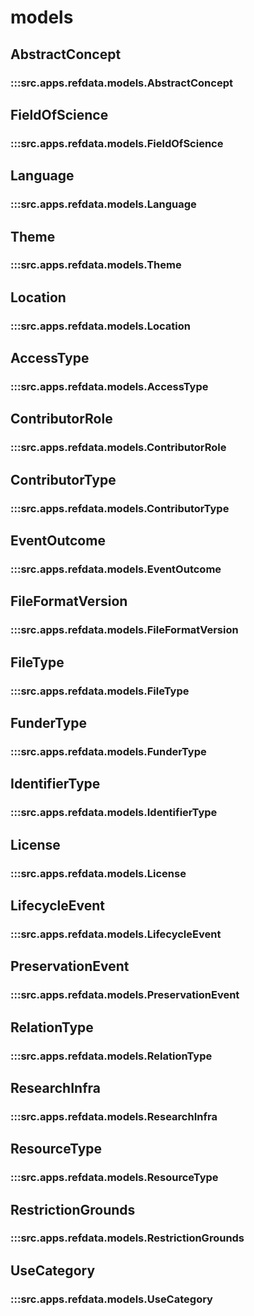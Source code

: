 # models

## AbstractConcept

### :::src.apps.refdata.models.AbstractConcept

## FieldOfScience

### :::src.apps.refdata.models.FieldOfScience

## Language

### :::src.apps.refdata.models.Language

## Theme

### :::src.apps.refdata.models.Theme

## Location

### :::src.apps.refdata.models.Location

## AccessType

### :::src.apps.refdata.models.AccessType

## ContributorRole

### :::src.apps.refdata.models.ContributorRole

## ContributorType

### :::src.apps.refdata.models.ContributorType

## EventOutcome

### :::src.apps.refdata.models.EventOutcome

## FileFormatVersion

### :::src.apps.refdata.models.FileFormatVersion

## FileType

### :::src.apps.refdata.models.FileType

## FunderType

### :::src.apps.refdata.models.FunderType

## IdentifierType

### :::src.apps.refdata.models.IdentifierType

## License

### :::src.apps.refdata.models.License

## LifecycleEvent

### :::src.apps.refdata.models.LifecycleEvent

## PreservationEvent

### :::src.apps.refdata.models.PreservationEvent

## RelationType

### :::src.apps.refdata.models.RelationType

## ResearchInfra

### :::src.apps.refdata.models.ResearchInfra

## ResourceType

### :::src.apps.refdata.models.ResourceType

## RestrictionGrounds

### :::src.apps.refdata.models.RestrictionGrounds

## UseCategory

### :::src.apps.refdata.models.UseCategory

